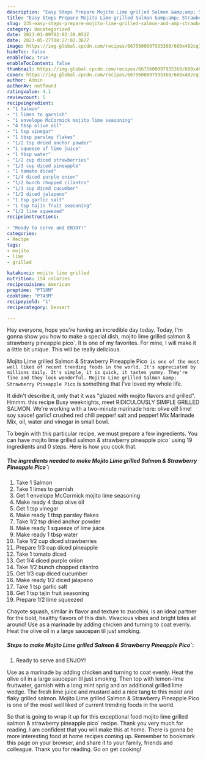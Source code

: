 ```yaml
---
description: "Easy Steps Prepare Mojito Lime grilled Salmon &amp;amp; Strawberry Pineapple Pico` the Very Delicious"
title: "Easy Steps Prepare Mojito Lime grilled Salmon &amp;amp; Strawberry Pineapple Pico` the Very Delicious"
slug: 235-easy-steps-prepare-mojito-lime-grilled-salmon-and-amp-strawberry-pineapple-pico-the-very-delicious
category: Uncategorized
date: 2023-01-09T02:02:38.851Z
date: 2023-05-27T08:27:02.367Z
image: https://img-global.cpcdn.com/recipes/6675600097935360/680x482cq70/mojito-lime-grilled-salmon-strawberry-pineapple-pico-recipe-main-photo.jpg
hideToc: false
enableToc: true
enableTocContent: false
thumbnail: https://img-global.cpcdn.com/recipes/6675600097935360/680x482cq70/mojito-lime-grilled-salmon-strawberry-pineapple-pico-recipe-main-photo.jpg
cover: https://img-global.cpcdn.com/recipes/6675600097935360/680x482cq70/mojito-lime-grilled-salmon-strawberry-pineapple-pico-recipe-main-photo.jpg
author: Admin
authorAv: notfound
ratingvalue: 4.1
reviewcount: 5
recipeingredient:
- "1 Salmon"
- "1 limes to garnish"
- "1 envelope McCormick mojito lime seasoning"
- "4 tbsp olive oil"
- "1 tsp vinegar"
- "1 tbsp parsley flakes"
- "1/2 tsp dried anchor powder"
- "1 squeeze of lime juice"
- "1 tbsp water"
- "1/2 cup diced strawberries"
- "1/3 cup diced pineapple"
- "1 tomato diced"
- "1/4 diced purple onion"
- "1/2 bunch chopped cilantro"
- "1/3 cup diced cucumber"
- "1/2 diced jalapeno"
- "1 tsp garlic salt"
- "1 tsp tajin fruit seasoning"
- "1/2 lime squeezed"
recipeinstructions:

- "Ready to serve and ENJOY!"
categories:
- Recipe
tags:
- mojito
- lime
- grilled

katakunci: mojito lime grilled 
nutrition: 154 calories
recipecuisine: American
preptime: "PT18M"
cooktime: "PT43M"
recipeyield: "1"
recipecategory: Dessert

---
```



Hey everyone, hope you're having an incredible day today. Today, I'm gonna show you how to make a special dish, mojito lime grilled salmon &amp; strawberry pineapple pico`. It is one of my favorites. For mine, I will make it a little bit unique. This will be really delicious.

Mojito Lime grilled Salmon &amp; Strawberry Pineapple Pico` is one of the most well liked of recent trending foods in the world. It's appreciated by millions daily. It's simple, it is quick, it tastes yummy. They're fine and they look wonderful. Mojito Lime grilled Salmon &amp; Strawberry Pineapple Pico` is something that I've loved my whole life.

It didn&#39;t describe it, only that it was &#34;glazed with mojito flavors and grilled&#34;. Hmmm. this recipe Busy weeknights, meet RIDICULOUSLY SIMPLE GRILLED SALMON. We&#39;re working with a two-minute marinade here: olive oil! lime! soy sauce! garlic! crushed red chili pepper! salt and pepper! Mix Marinade Mix, oil, water and vinegar in small bowl.


To begin with this particular recipe, we must prepare a few ingredients. You can have mojito lime grilled salmon &amp; strawberry pineapple pico` using 19 ingredients and 0 steps. Here is how you cook that.

<!--inarticleads1-->

##### The ingredients needed to make Mojito Lime grilled Salmon &amp; Strawberry Pineapple Pico`:

1. Take 1 Salmon
1. Take 1 limes to garnish
1. Get 1 envelope McCormick mojito lime seasoning
1. Make ready 4 tbsp olive oil
1. Get 1 tsp vinegar
1. Make ready 1 tbsp parsley flakes
1. Take 1/2 tsp dried anchor powder
1. Make ready 1 squeeze of lime juice
1. Make ready 1 tbsp water
1. Take 1/2 cup diced strawberries
1. Prepare 1/3 cup diced pineapple
1. Take 1 tomato diced
1. Get 1/4 diced purple onion
1. Take 1/2 bunch chopped cilantro
1. Get 1/3 cup diced cucumber
1. Make ready 1/2 diced jalapeno
1. Take 1 tsp garlic salt
1. Get 1 tsp tajin fruit seasoning
1. Prepare 1/2 lime squeezed


Chayote squash, similar in flavor and texture to zucchini, is an ideal partner for the bold, healthy flavors of this dish. Vivacious vibes and bright bites all around! Use as a marinade by adding chicken and turning to coat evenly. Heat the olive oil in a large saucepan til just smoking. 

<!--inarticleads2-->

##### Steps to make Mojito Lime grilled Salmon &amp; Strawberry Pineapple Pico`:


1. Ready to serve and ENJOY!

Use as a marinade by adding chicken and turning to coat evenly. Heat the olive oil in a large saucepan til just smoking. Then top with lemon-lime fruitwater, garnish with a long mint sprig and an additional grilled lime wedge. The fresh lime juice and mustard add a nice tang to this moist and flaky grilled salmon. Mojito Lime grilled Salmon &amp; Strawberry Pineapple Pico is one of the most well liked of current trending foods in the world. 

So that is going to wrap it up for this exceptional food mojito lime grilled salmon &amp; strawberry pineapple pico` recipe. Thank you very much for reading. I am confident that you will make this at home. There is gonna be more interesting food at home recipes coming up. Remember to bookmark this page on your browser, and share it to your family, friends and colleague. Thank you for reading. Go on get cooking!
